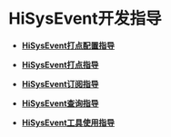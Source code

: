 # HiSysEvent开发指导<a name="ZH-CN_TOPIC_0000001195021448"></a>

-   **[HiSysEvent打点配置指导](subsys-dfx-hisysevent-logging-config.md)**

-   **[HiSysEvent打点指导](subsys-dfx-hisysevent-logging.md)**

-   **[HiSysEvent订阅指导](subsys-dfx-hisysevent-listening.md)**

-   **[HiSysEvent查询指导](subsys-dfx-hisysevent-querying.md)**

-   **[HiSysEvent工具使用指导](subsys-dfx-hisysevent-tool.md)**
